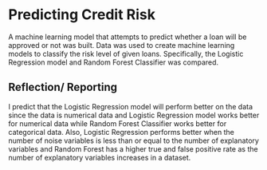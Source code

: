 # Predicting Credit Risk

A machine learning model that attempts to predict whether a loan will be approved or not was built. Data was used to create machine learning models to classify the risk level of given loans. Specifically, the Logistic Regression model and Random Forest Classifier was compared.

## Reflection/ Reporting 
I predict that the Logistic Regression model will perform better on the data since the data is numerical data and Logistic Regression model works better for numerical data while Random Forest Classifier works better for categorical data. Also, Logistic Regression performs better when the number of noise variables is less than or equal to the number of explanatory variables and Random Forest has a higher true and false positive rate as the number of explanatory variables increases in a dataset.
